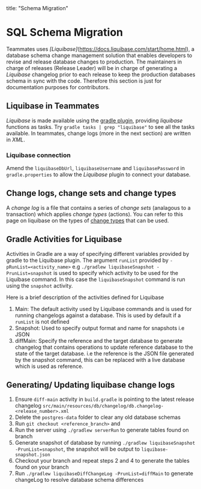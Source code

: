<frontmatter>
  title: "Schema Migration"
</frontmatter>

# SQL Schema Migration

Teammates uses _[Liquibase]_(https://docs.liquibase.com/start/home.html), a database schema change management solution that enables developers to revise and release database changes to production. The maintainers in charge of releases (Release Leader) will be in charge of generating a _Liquibase_ changelog prior to each release to keep the production databases schema in sync with the code. Therefore this section is just for documentation purposes for contributors.

## Liquibase in Teammates
_Liquibase_ is made available using the [gradle plugin](https://github.com/liquibase/liquibase-gradle-plugin), providing _liquibase_ functions as tasks. Try `gradle tasks | grep "liquibase"` to see all the tasks available. In teammates, change logs (more in the next section) are written in _XML_.

### Liquibase connection
Amend the `liquibaseDbUrl`, `liquibaseUsername` and `liquibasePassword` in `gradle.properties` to allow the _Liquibase_ plugin to connect your database.

## Change logs, change sets and change types
A _change log_ is a file that contains a series of _change sets_ (analagous to a transaction) which applies _change types_ (actions). You can refer to this page on liquibase on the types of [change types](https://docs.liquibase.com/change-types/home.html) that can be used.

## Gradle Activities for Liquibase
Activities in Gradle are a way of specifying different variables provided by gradle to the Liquibase plugin. The argument `runList` provided by `-pRunList=<activity_name>` e.g `./gradlew liquibaseSnapshot -PrunList=snapshot` is used to specify which activity to be used for the Liquibase command. In this case the `liquibaseSnapshot` command is run using the `snapshot` activity.

Here is a brief description of the activities defined for Liquibase
1. Main: The default activity used by Liquibase commands and is used for running changelogs against a database. This is used by default if a `runList` is not defined
2. Snapshot: Used to specify output format and name for snapshots i.e JSON
3. diffMain: Specify the reference and the target database to generate changelog that contains operations to update reference database to the state of the target database. i.e the reference is the JSON file generated by the snapshot command, this can be replaced with a live database which is used as reference.

## Generating/ Updating liquibase change logs
1. Ensure `diff-main` activity in `build.gradle` is pointing to the latest release changelog `src/main/resources/db/changelog/db.changelog-<release_number>.xml`
2. Delete the `postgres-data` folder to clear any old database schemas
3. Run `git checkout <reference_branch>` and 
4. Run the server using `./gradlew serverRun` to generate tables found on branch
5. Generate snapshot of database by running `./gradlew liquibaseSnapshot -PrunList=snapshot`, the snapshot will be output to `liquibase-snapshot.json`
6. Checkout your branch and repeat steps 2 and 4 to generate the tables found on your branch
7. Run `./gradlew liquibaseDiffChangeLog -PrunList=diffMain` to generate changeLog to resolve database schema differences

